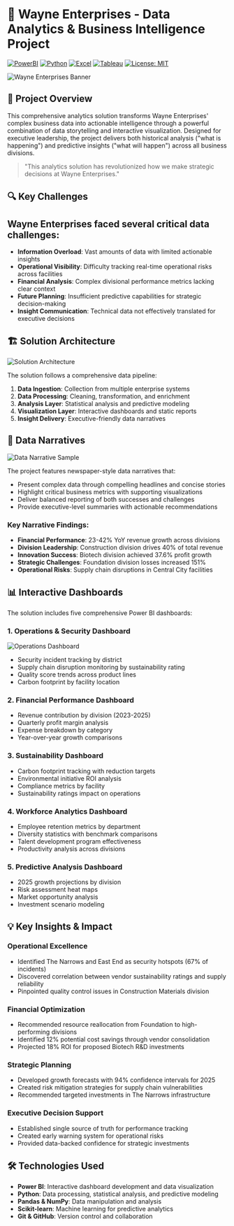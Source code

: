 # 🚀 Wayne Enterprises - Data Analytics & Business Intelligence Project

[![PowerBI](https://img.shields.io/badge/PowerBI-F2C811?style=for-the-badge&logo=Power%20BI&logoColor=black)](https://powerbi.microsoft.com/)
[![Python](https://img.shields.io/badge/Python-3776AB?style=for-the-badge&logo=python&logoColor=white)](https://www.python.org/)
[![Excel](https://img.shields.io/badge/Microsoft_Excel-217346?style=for-the-badge&logo=microsoft-excel&logoColor=white)](https://www.microsoft.com/en-us/microsoft-365/excel)
[![Tableau](https://img.shields.io/badge/Tableau-E97627?style=for-the-badge&logo=Tableau&logoColor=white)](https://www.tableau.com/)
[![License: MIT](https://img.shields.io/badge/License-MIT-yellow.svg?style=for-the-badge)](https://opensource.org/licenses/MIT)

![Wayne Enterprises Banner](https://github.com/srinithshrajkumar/wayne-enterprises-analytics/blob/main/images/banner.png)

## 🔭 Project Overview

This comprehensive analytics solution transforms Wayne Enterprises' complex business data into actionable intelligence through a powerful combination of data storytelling and interactive visualization. Designed for executive leadership, the project delivers both historical analysis ("what is happening") and predictive insights ("what will happen") across all business divisions.

> "This analytics solution has revolutionized how we make strategic decisions at Wayne Enterprises."

## 🔍 Key Challenges

## Wayne Enterprises faced several critical data challenges:

- **Information Overload**: Vast amounts of data with limited actionable insights
- **Operational Visibility**: Difficulty tracking real-time operational risks across facilities
- **Financial Analysis**: Complex divisional performance metrics lacking clear context
- **Future Planning**: Insufficient predictive capabilities for strategic decision-making
- **Insight Communication**: Technical data not effectively translated for executive decisions

## 🏗️ Solution Architecture

![Solution Architecture](https://github.com/srinithshrajkumar/wayne-enterprises-analytics/blob/main/images/architecture.png)

The solution follows a comprehensive data pipeline:

1. **Data Ingestion**: Collection from multiple enterprise systems
2. **Data Processing**: Cleaning, transformation, and enrichment
3. **Analysis Layer**: Statistical analysis and predictive modeling
4. **Visualization Layer**: Interactive dashboards and static reports
5. **Insight Delivery**: Executive-friendly data narratives

## 📰 Data Narratives

![Data Narrative Sample](https://github.com/srinithshrajkumar/wayne-enterprises-analytics/blob/main/images/data_narrative_sample.png)

The project features newspaper-style data narratives that:

- Present complex data through compelling headlines and concise stories
- Highlight critical business metrics with supporting visualizations
- Deliver balanced reporting of both successes and challenges
- Provide executive-level summaries with actionable recommendations

### Key Narrative Findings:
- **Financial Performance**: 23-42% YoY revenue growth across divisions
- **Division Leadership**: Construction division drives 40% of total revenue
- **Innovation Success**: Biotech division achieved 37.6% profit growth
- **Strategic Challenges**: Foundation division losses increased 151%
- **Operational Risks**: Supply chain disruptions in Central City facilities

## 📊 Interactive Dashboards

The solution includes five comprehensive Power BI dashboards:

### 1. Operations & Security Dashboard
![Operations Dashboard](https://github.com/srinithshrajkumar/wayne-enterprises-analytics/blob/main/images/operations_dashboard.png)
- Security incident tracking by district
- Supply chain disruption monitoring by sustainability rating
- Quality score trends across product lines
- Carbon footprint by facility location

### 2. Financial Performance Dashboard
- Revenue contribution by division (2023-2025)
- Quarterly profit margin analysis
- Expense breakdown by category
- Year-over-year growth comparisons

### 3. Sustainability Dashboard
- Carbon footprint tracking with reduction targets
- Environmental initiative ROI analysis
- Compliance metrics by facility
- Sustainability ratings impact on operations

### 4. Workforce Analytics Dashboard
- Employee retention metrics by department
- Diversity statistics with benchmark comparisons
- Talent development program effectiveness
- Productivity analysis across divisions

### 5. Predictive Analysis Dashboard
- 2025 growth projections by division
- Risk assessment heat maps
- Market opportunity analysis
- Investment scenario modeling

## 💡 Key Insights & Impact

### Operational Excellence
- Identified The Narrows and East End as security hotspots (67% of incidents)
- Discovered correlation between vendor sustainability ratings and supply reliability
- Pinpointed quality control issues in Construction Materials division

### Financial Optimization
- Recommended resource reallocation from Foundation to high-performing divisions
- Identified 12% potential cost savings through vendor consolidation
- Projected 18% ROI for proposed Biotech R&D investments

### Strategic Planning
- Developed growth forecasts with 94% confidence intervals for 2025
- Created risk mitigation strategies for supply chain vulnerabilities
- Recommended targeted investments in The Narrows infrastructure

### Executive Decision Support
- Established single source of truth for performance tracking
- Created early warning system for operational risks
- Provided data-backed confidence for strategic investments

## 🛠️ Technologies Used

- **Power BI**: Interactive dashboard development and data visualization
- **Python**: Data processing, statistical analysis, and predictive modeling
- **Pandas & NumPy**: Data manipulation and analysis
- **Scikit-learn**: Machine learning for predictive analytics
- **Git & GitHub**: Version control and collaboration

